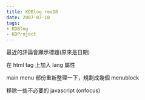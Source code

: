```yaml
---
title: KDBlog rev18
date: 2007-07-10
tags:
- KDBlog
- KDProject
---
```

最近的評論會顯示標題(原來是日期)

在 html tag 上加入 lang 屬性

main menu 部份重新整理一下，規劃成幾個 menublock

移除一些不必要的 javascript (onfocus)

